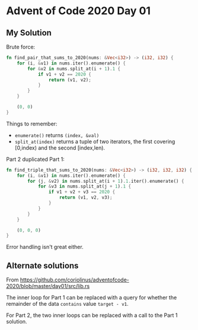 # Advent of Code 2020 Day 01

## My Solution

Brute force:

```rust
fn find_pair_that_sums_to_2020(nums: &Vec<i32>) -> (i32, i32) {
    for (i, &v1) in nums.iter().enumerate() {
        for &v2 in nums.split_at(i + 1).1 {
            if v1 + v2 == 2020 {
                return (v1, v2);
            }
        }
    }

    (0, 0)
}
```

Things to remember:

- `enumerate()` returns `(index, &val)`
- `split_at(index)` returns a tuple of two iterators, the first covering
  [0,index) and the second [index,len).

Part 2 duplicated Part 1:

```rust
fn find_triple_that_sums_to_2020(nums: &Vec<i32>) -> (i32, i32, i32) {
    for (i, &v1) in nums.iter().enumerate() {
        for (j, &v2) in nums.split_at(i + 1).1.iter().enumerate() {
            for &v3 in nums.split_at(j + 1).1 {
                if v1 + v2 + v3 == 2020 {
                    return (v1, v2, v3);
                }
            }
        }
    }

    (0, 0, 0)
}
```

Error handling isn't great either.

## Alternate solutions

From
https://github.com/coriolinus/adventofcode-2020/blob/master/day01/src/lib.rs

The inner loop for Part 1 can be replaced with a query for whether the remainder
of the data `contains` value `target - v1`.

For Part 2, the two inner loops can be replaced with a call to the Part 1
solution.
